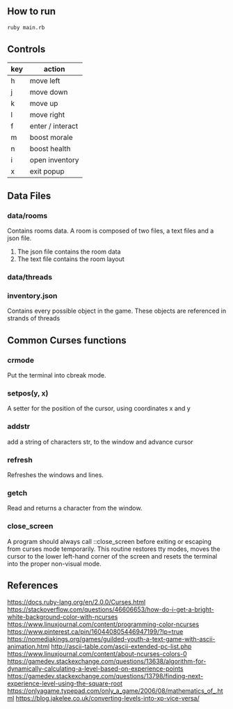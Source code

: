 ## How to run

```sh
ruby main.rb
```

## Controls

| key | action |
|---|---|
| h |  move left |
| j |  move down |
| k |  move up |
| l |  move right |
| f | enter / interact |
| m | boost morale |
| n | boost health |
| i | open inventory |
| x | exit popup |

## Data Files

### data/rooms

Contains rooms data.
A room is composed of two files, a text files and a json file.

1. The json file contains the room data
1. The text file contains the room layout

### data/threads



### inventory.json

Contains every possible object in the game.
These objects are referenced in strands of threads

## Common Curses functions

### crmode
Put the terminal into cbreak mode.

### setpos(y, x)
A setter for the position of the cursor, using coordinates x and y

### addstr
add a string of characters str, to the window and advance cursor

### refresh
Refreshes the windows and lines.

### getch
Read and returns a character from the window.

### close_screen

A program should always call ::close_screen before exiting or escaping from curses mode temporarily. This routine restores tty modes, moves the cursor to the lower left-hand corner of the screen and resets the terminal into the proper non-visual mode.

## References
https://docs.ruby-lang.org/en/2.0.0/Curses.html
https://stackoverflow.com/questions/46606653/how-do-i-get-a-bright-white-background-color-with-ncurses
https://www.linuxjournal.com/content/programming-color-ncurses
https://www.pinterest.ca/pin/160440805446947199/?lp=true
https://nomediakings.org/games/guilded-youth-a-text-game-with-ascii-animation.html
http://ascii-table.com/ascii-extended-pc-list.php
https://www.linuxjournal.com/content/about-ncurses-colors-0
https://gamedev.stackexchange.com/questions/13638/algorithm-for-dynamically-calculating-a-level-based-on-experience-points
https://gamedev.stackexchange.com/questions/13798/finding-next-experience-level-using-the-square-root
https://onlyagame.typepad.com/only_a_game/2006/08/mathematics_of_.html
https://blog.jakelee.co.uk/converting-levels-into-xp-vice-versa/